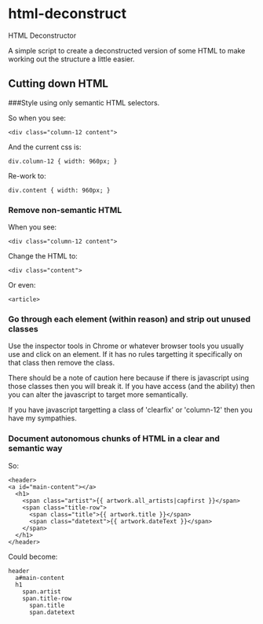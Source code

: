 html-deconstruct
================

HTML Deconstructor

A simple script to create a deconstructed version of some HTML to make working out the structure a little easier.

## Cutting down HTML
###Style using only semantic HTML selectors.

So when you see:

`<div class="column-12 content">`

And the current css is:

`div.column-12 { width: 960px; }`

Re-work to:

`div.content { width: 960px; }`

### Remove non-semantic HTML
When you see:

`<div class="column-12 content">`

Change the HTML to:

`<div class="content">`

Or even:

`<article>`

### Go through each element (within reason) and strip out unused classes
Use the inspector tools in Chrome or whatever browser tools you usually use and
click on an element. If it has no rules targetting it specifically on that 
class then remove the class.

There should be a note of caution here because if there is javascript using
those classes then you will break it. If you have access (and the ability) then
you can alter the javascript to target more semantically.

If you have javascript targetting a class of 'clearfix' or 'column-12' then you
have my sympathies.

### Document autonomous chunks of HTML in a clear and semantic way
So:

    <header>
    <a id="main-content"></a>
      <h1>
        <span class="artist">{{ artwork.all_artists|capfirst }}</span>
        <span class="title-row">
          <span class="title">{{ artwork.title }}</span>
          <span class="datetext">{{ artwork.dateText }}</span>
        </span>
      </h1>
    </header>

Could become:

    header
      a#main-content
      h1
        span.artist
        span.title-row
          span.title
          span.datetext

